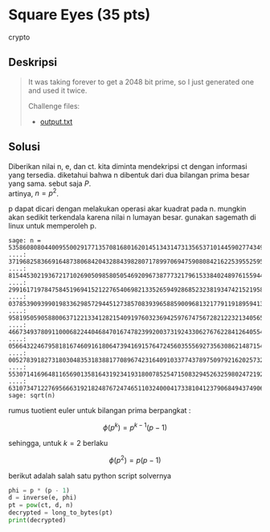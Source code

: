 # Square Eyes (35 pts)
crypto

## Deskripsi
> It was taking forever to get a 2048 bit prime, so I just generated one and used it twice.
>
> Challenge files: 
> - [output.txt](https://cryptohack.org/static/challenges/output_00dace150c0bc52f7abf03fc3e9529d2.txt)

## Solusi
Diberikan nilai n, e, dan ct. kita diminta mendekripsi ct dengan informasi yang tersedia. 
diketahui bahwa n dibentuk dari dua bilangan prima besar yang sama. sebut saja $P$. <br>
artinya, $n = p^2$. 

p dapat dicari dengan melakukan operasi akar kuadrat pada n. mungkin akan sedikit terkendala karena nilai n lumayan besar.
gunakan sagemath di linux untuk memperoleh p.
``` sage
sage: n = 53586080804400955002917713570816801620145134314731356537101445902774349173942288544308470572073140971377552799
....: 371968258366916487380684204328843982807178997069475908084216225395525959055228304772878281294684516033480178208806
....: 815445302193672171026905098580505469209673877732179615338402489761559449345306813834120367374951409454600025363190
....: 299161719784758451969415212276540698213352659492868523238193474215219586138022122437085812873697595917686165104437
....: 037853909399019833629857294451273857083939658859009681321779119189594138046480337760277924066313383495232931686239
....: 958195059058800637122133412821540919760323694259767475672821223213405656271639915508010888110595276818919372882748
....: 466734937809110006822440468470167478239920037319243306276762284126405542603534976901811729962055480390249043233960
....: 056643224679581816746091618064739416915764724560355569273563086214871542879124276479946989692475347053985708076717
....: 005278391827318030483531838817708967423164091033774378975097921620257322679424033279789286827630940025392593222389
....: 553071416964811656901358164319234193180078525471508329452632598024721921836411887786489206818590558741097715273793
....: 6310734712276956663192182487672474651103240004173381041237906849437490609652395748868434296753449
sage: sqrt(n)
```

rumus tuotient euler untuk bilangan prima berpangkat :

$$ \phi(p^k) = p^{k-1}(p-1) $$

sehingga, untuk $k=2$ berlaku

$$ \phi(p^2) = p(p-1) $$

berikut adalah salah satu python script solvernya
``` python
phi = p * (p - 1)
d = inverse(e, phi)
pt = pow(ct, d, n)
decrypted = long_to_bytes(pt)
print(decrypted)
```
